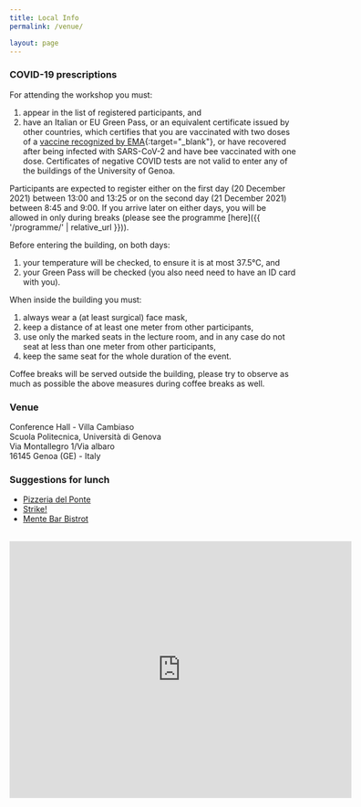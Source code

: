 ```yaml
---
title: Local Info
permalink: /venue/ 

layout: page
---
```


### COVID-19 prescriptions

For attending the workshop you must:

1. appear in the list of registered participants, and
2. have an Italian or EU Green Pass, or an equivalent certificate issued by other countries, which certifies that you are vaccinated with two doses of a [vaccine recognized by EMA](https://ec.europa.eu/info/live-work-travel-eu/coronavirus-response/safe-covid-19-vaccines-europeans/questions-and-answers-covid-19-vaccination-eu_en){:target="_blank"}, or have recovered after being infected with SARS-CoV-2 and have bee vaccinated with one dose. Certificates of negative COVID tests are not valid to enter any of the buildings of the University of Genoa.

Participants are expected to register either on the first day (20 December 2021) between 13:00 and 13:25 or on the second day (21 December 2021) between 8:45 and 9:00. If you arrive later on either days, you will be allowed in only during breaks (please see the programme [here]({{ '/programme/' | relative_url }})).

Before entering the building, on both days:

1. your temperature will be checked, to ensure it is at most 37.5°C, and
2. your Green Pass will be checked (you also need need to have an ID card with you).

When inside the building you must:

1. always wear a (at least surgical) face mask,
2. keep a distance of at least one meter from other participants,
3. use only the marked seats in the lecture room, and in any case do not seat at less than one meter from other participants,
4. keep the same seat for the whole duration of the event.

Coffee breaks will be served outside the building, please try to observe as much as possible the above measures during coffee breaks as well.


### Venue 

Conference Hall - Villa Cambiaso  
Scuola Politecnica, Università di Genova  
Via Montallegro 1/Via albaro  
16145 Genoa (GE) - Italy  

### Suggestions for lunch 

* [Pizzeria del Ponte](https://www.tripadvisor.it/Restaurant_Review-g187823-d1099757-Reviews-Pizzeria_Ristorante_Del_Ponte-Genoa_Italian_Riviera_Liguria.html) 
* [Strike!](https://www.tripadvisor.it/Restaurant_Review-g187823-d12951989-Reviews-Strike_Albaro-Genoa_Italian_Riviera_Liguria.html) 
* [Mente Bar Bistrot](https://www.tripadvisor.it/Restaurant_Review-g187823-d12940609-Reviews-Mentelocale_Bar_Bistrot-Genoa_Italian_Riviera_Liguria.html) 

<br> 

<iframe src="https://www.google.com/maps/embed?pb=!1m18!1m12!1m3!1d2850.6346951964674!2d8.959207415771488!3d44.39962011186072!2m3!1f0!2f0!3f0!3m2!1i1024!2i768!4f13.1!3m3!1m2!1s0x12d3437a8d734dff%3A0x543be3529fe7de9e!2sVilla%20Cambiaso!5e0!3m2!1sit!2sit!4v1639221663467!5m2!1sit!2sit" width="600" height="450" style="border:0;" allowfullscreen="" loading="lazy"></iframe> 

